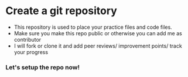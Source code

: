 # Create a git repository

- This repository is used to place your practice files and code files.
- Make sure you make this repo public or otherwise you can add me as contributor
- I will fork or clone it and add peer reviews/ improvement points/ track your progress

### Let's setup the repo now!
